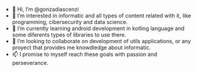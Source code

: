 - 👋 Hi, I’m @gonzadiascenzi
- 👀 I’m interested in informatic and all types of content related with it, like programming, cibersecurity and data science.
- 🌱 I’m currently learning android development in kotling language and some diferents types of libraries to use there.
- 💞️ I’m looking to collaborate on development of utils applications, or any proyect that provides me knowdledge about informatic.
- 📫 I promise to myself reach these goals with passion and perseverance.
<!---
gonzadiascenzi/gonzadiascenzi is a ✨ special ✨ repository because its `README.md` (this file) appears on your GitHub profile.
You can click the Preview link to take a look at your changes.
--->
